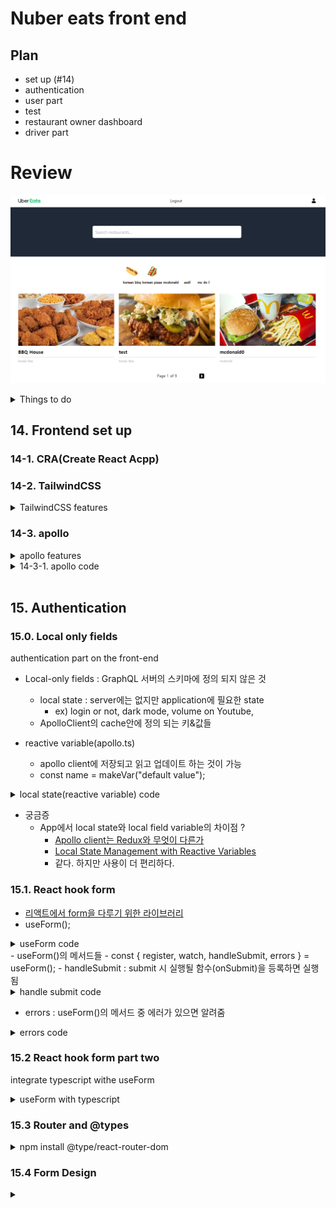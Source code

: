 # Nuber eats front end

## Plan

- set up (#14)
- authentication
- user part
- test
- restaurant owner dashboard
- driver part

# Review

![frontend-home-page](src/images/nuberMain.PNG)

<details>
<summary>Things to do</summary>

- [ ] 배포 : heroku, netlify에서 할 예정(현재 로컬에서만 작업 중)

  - server port : local 4000
  - front port : local 3000

- pages : user에 따라 다르게 표시 - owner, client, delivery

  - [ ] 배달원 시점 페이지 만들어야 됨

- pagination

  - [ ] infinite scroll 로 변경 예정
  - [ ] pagination 이후 화면에 보여질 때 item들 정렬 필요
    - 현재 역순으로 보여지고 있음(ex. 6, 5 ,4)

- navigation bar

  - [ ] hamburger menu 추가 예정

- UI 개선
  - [ ] restaurant detail page
  - [x] Create account
    - [x] password double check
      - 비밀번호 확인칸에서 같을 경우에만 버튼 활성화
- 기능
  - [ ] 주문 기능 동작하게 수정 필요
  - [ ] 구매후기 작성 기능 추가 예정
  - [ ] 즐겨찾기 기능 추가 예정

</details>

## 14. Frontend set up

### 14-1. CRA(Create React Acpp)

### 14-2. TailwindCSS

<details>
  <summary>TailwindCSS features</summary>

- 부트스트랩과 달리 눈에 띄는 특유의 생김새가 없음
- 조합할 수 있는 여러 클래스들이 있는데 좋바해서 쓰면 됨
- production을 위해 build할때 사용하지 않은 클래스들을 제거해서 css크기를 줄일 수 있음
- VScode extension : Tailwind CSS intellisense : Tailwind CSS 클래스 이름 자동 완성
- [postCSS](https://github.com/postcss/postcss) : post process할 수 있게 해주는 라이브러리 - CSS 전용 Babel 같은 느낌
  - tailwind를 일반 css파일로 빌드하기 위해 postcss config 파일 필요
  - autoprefixer : 크로스 브라우징 되도록 지원
  - 참고 : https://fourwingsy.medium.com/postcss-%EC%86%8C%EA%B0%9C-727310aa6505
- tailwind.config.js : tailwind를 커스터마이즈 하기 위해

</details>

### 14-3. apollo

<details>
  <summary>apollo features</summary>
  
- apollo.ts : apollo 세팅 파일
- uri : back-end url(localhost:4000/graphql)
- \<app /\>을 \<ApolloProvider client={client}>\</ApolloProvider>로 감싸 줌
- chrome extension apollo dev tools docs에서 연결 확인 가능
- set up -> authentication -> login part -> user part -> test(Jest) -> restaurant owner dashboard -> driver part
- React-router-dom
  - 로그인 여부와 사용자에 따라 main화면을 다르게 구성
</details>

<details>
  <summary>14-3-1. apollo code</summary>

```javascript
// app
export const App = () => {
  const isLoggedIn = useReactiveVar(isLoggedInVar);
  return isLoggedIn ? <LoggedInRouter /> : <LoggedOutRouter />;
};

// logged-out router
export const LoggedOutRouter = () => {
  return (
    <Router>
      <Switch>
        <Route path="/create-account">
          <CreateAccount />
        </Route>
        <Route path="/" exact>
          <Login />
        </Route>
        <Route>
          <NotFound />
        </Route>
      </Switch>
    </Router>
  );
};

// logged-in router
export const LoggedInRouter = () => {
  const { data, loading, error } = useMe();
  if (!data || loading || error) {
    return (
      <div className="h-screen flex justify-center items-center">
        <span className="font-medium text-xl tracking-wide">Loading...</span>
      </div>
    );
  }
  return (
    <Router>
      <Header />
      <Switch>
        {data.me.role === 'Client' &&
          clientRoutes.map(route => (
            <Route exact key={route.path} path={route.path}>
              {route.component}
            </Route>
          ))}
        {data.me.role === 'Owner' &&
          restaurantRoutes.map(route => (
            <Route exact key={route.path} path={route.path}>
              {route.component}
            </Route>
          ))}
        {commonRoutes.map(route => (
          <Route exact key={route.path} path={route.path}>
            {route.component}
          </Route>
        ))}
        <Route>
          <NotFound />
        </Route>
      </Switch>
    </Router>
  );
};
```

</details>
<br />

## 15. Authentication

### 15.0. Local only fields

authentication part on the front-end

- Local-only fields : GraphQL 서버의 스키마에 정의 되지 않은 것

  - local state : server에는 없지만 application에 필요한 state
    - ex) login or not, dark mode, volume on Youtube,
  - ApolloClient의 cache안에 정의 되는 키&값들

- reactive variable(apollo.ts)
  - apollo client에 저장되고 읽고 업데이트 하는 것이 가능
  - const name = makeVar("default value");

<details>
  <summary>local state(reactive variable) code</summary>

```javascript
// apollo.ts
const token = localStorage.getItem(LOCALSTORAGE_TOKEN);
export const isLoggedInVar = makeVar(Boolean(token));
export const authToken = makeVar(token);

export const client = new ApolloClient({
  link: authLink.concat(httpLink),
  cache: new InMemoryCache({
    typePolicies: {
      Query: {
        fields: {
          // 여기에 선언된 것들이 local state
          isLoggedIn: {
            read() {
              return isLoggedInVar();
            },
          },
          token: {
            read() {
              return authToken();
            },
          },
        },
      },
    },
  }),
});
```

</details>

- 궁금증
  - App에서 local state와 local field variable의 차이점 ?
    - [Apollo client는 Redux와 무엇이 다른가](https://d2.naver.com/helloworld/4245995)
    - [Local State Management with Reactive Variables](https://www.apollographql.com/blog/apollo-client/caching/local-state-management-with-reactive-variables/)
    - 같다. 하지만 사용이 더 편리하다.

### 15.1. React hook form

- [리액트에서 form을 다루기 위한 라이브러리](https://react-hook-form.com/)
- useForm();
<details>
  <summary>useForm code</summary>

```javascript
export const LoggedOutRouter = () => {
  const { register, watch } = useForm(); // useForm()의 사용 방법
  console.log(watch()); // register가 등록된 form에 입력되는 값을 실시간으로 확인
  return (
    <div>
      <form>
        <input
          ref={register} // 사용할 form에 register를 붙이면 됨
          name="email" // name도 필수
          required
          placeholder="email"
        >
      </form>
    </div>
  )
}
```

</details>
- useForm()의 메서드들
  - const { register, watch, handleSubmit, errors } = useForm();
  - handleSubmit : submit 시 실행될 함수(onSubmit)을 등록하면 실행됨

<details>
  <summary>handle submit code</summary>

```javascript
export const CreateAccount = () => {
  const { register, handleSubmit } = useForm();
  const onSubmit = () => {
    console.log('how to use handleSubmit');
  };
  return (
    <form onSubmit={handleSubmit(onSubmit)}>
      <input ref={register} name="email" /> // register를 ref에 등록 + name 설정
      하면 useForm() 사용 준비 완료
    </form>
  );
};
```

</details>

- errors : useForm()의 메서드 중 에러가 있으면 알려줌

<details>
<summary>errors code</summary>

```javascript
<input
  ref={register({
    required: 'Email is required',
    pattern: {
      value: EMAIL_REGEX,
      message: 'Please enter a valid email',
    },
  })}
  required
  name="email"
  placeholder="Email"
  className="input"
/>;
{
  errors.email?.message && <FormError errorMessage={errors.email?.message} />;
}
```

</details>

### 15.2 React hook form part two

integrate typescript withe useForm

<details>
<summary>useForm with typescript</summary>

```typescript
interface ILoginForm {
  email: string;
  password: string;
}
const { register, error } = useForm<ILoginForm>(); // <ILoginForm>을 typescript형식에 맞게 useForm()에 추가함
// 이후 typescript가 자동완성 기능을 실행
// error.email?.message // error. 이후 자동완성 사용 가능
```

</details>

### 15.3 Router and @types

<details>
<summary>npm install @type/react-router-dom</summary>

react-router-dom은 javascript 버전인데
typescript는 알아 듣질 못 함

1. @type 버전이 있길 기도
   구글 : definitely typed => The repository for high queality Typescript type definitions.

npm install @type/react-router-dom

2. @type 버전이 없을 경우엔 type definition을 하고 사용가능하지만 typescript의 보호기능 등은 사용 불가능

</details>

### 15.4 Form Design

<details>
<summary></summary>

</details>
